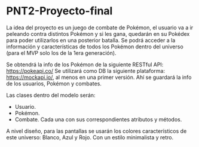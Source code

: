 # PNT2-Proyecto-final

La idea del proyecto es un juego de combate de Pokémon, el usuario va a ir peleando contra distintos Pokémon y si les gana, quedarán en su Pokédex para poder utilizarlos en una posterior batalla. Se podrá acceder a la información y características de todos los Pokémon dentro del universo (para el MVP solo los de la 1era generación).

Se obtendrá la info de los Pokémon de la siguiente RESTful API: https://pokeapi.co/
Se utilizará como DB la siguiente plataforma: https://mockapi.io/, al menos en una primer versión. Ahí se guardará la info de los usuarios, Pokémon y combates.

Las clases dentro del modelo serán:
- Usuario.
- Pokémon.
- Combate.
Cada una con sus correspondientes atributos y métodos.

A nivel diseño, para las pantallas se usarán los colores característicos de este universo: Blanco, Azul y Rojo. Con un estilo minimalista y retro.

